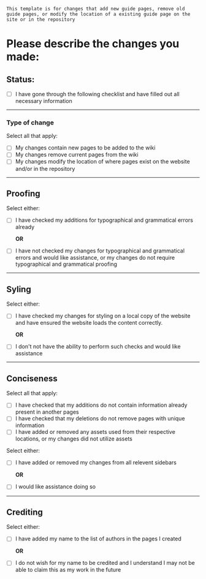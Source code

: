     This template is for changes that add new guide pages, remove old guide pages, or modify the location of a existing guide page on the site or in the repository
# Please describe the changes you made:



## Status:
- [ ] I have gone through the following checklist and have filled out all necessary information

___

### Type of change
Select all that apply:

- [ ] My changes contain new pages to be added to the wiki
- [ ] My changes remove current pages from the wiki
- [ ] My changes modify the location of where pages exist on the website and/or in the repository
___

## Proofing
Select either:
- [ ] I have checked my additions for typographical and grammatical errors already
  
    **OR**

- [ ] I have not checked my changes for typographical and grammatical errors and would like assistance, or my changes do not require typographical and grammatical proofing

___

## Syling
Select either:
- [ ] I have checked my changes for styling on a local copy of the website and have ensured the website loads the content correctly.

    **OR**

- [ ] I don't not have the ability to perform such checks and would like assistance

___

## Conciseness
Select all that apply:
- [ ] I have checked that my additions do not contain information already present in another pages
- [ ] I have checked that my deletions do not remove pages with unique information
- [ ] I have added or removed any assets used from their respective locations, or my changes did not utilize assets

Select either:
- [ ] I have added or removed my changes from all relevent sidebars

    **OR**

- [ ] I would like assistance doing so

___

## Crediting 
Select either:
- [ ] I have added my name to the list of authors in the pages I created

    **OR**

- [ ] I do not wish for my name to be credited and I understand I may not be able to claim this as my work in the future

